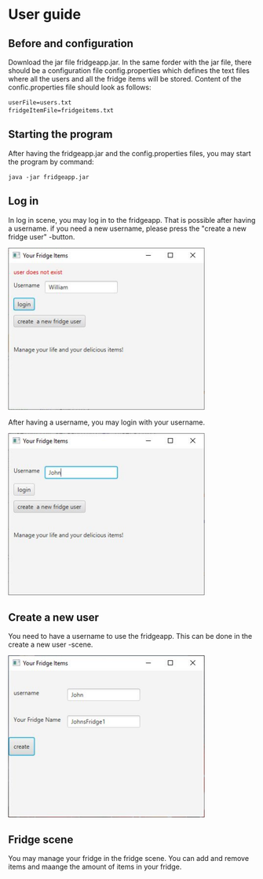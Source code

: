 # User guide

## Before and configuration
Download the jar file fridgeapp.jar.
In the same forder with the jar file, there should be a configuration file config.properties which defines the text files where all the users and all the fridge items will be stored. Content of the confic.properties file should look as follows:
````
userFile=users.txt
fridgeItemFile=fridgeitems.txt
````

## Starting the program
After having the fridgeapp.jar and the config.properties files, you may start the program by command:
````
java -jar fridgeapp.jar
````

## Log in
In log in scene, you may log in to the fridgeapp. That is possible after having a username. if you need a new username, please press the "create a new fridge user" -button.

<img src="https://github.com/terodotus/ot-harjoitustyo/blob/master/JaakaappiTietokantaApp/dokumentaatio/Kuvat/loginScene3Error.jpg" width="400">

After having a username, you may login with your username.

<img src="https://github.com/terodotus/ot-harjoitustyo/blob/master/JaakaappiTietokantaApp/dokumentaatio/Kuvat/loginScene2.jpg" width="400">


## Create a new user
You need to have a username to use the fridgeapp. This can be done in the create a new user -scene.

<img src="https://github.com/terodotus/ot-harjoitustyo/blob/master/JaakaappiTietokantaApp/dokumentaatio/Kuvat/newUserScene2.jpg" width="400">


## Fridge scene
You may manage your fridge in the fridge scene. You can add and remove items and maange the amount of items in your fridge.

